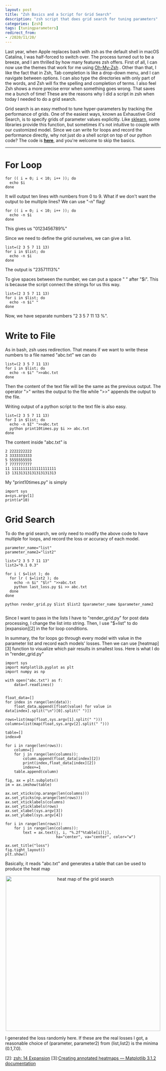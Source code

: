 ```yaml
---
layout: post
title: "Zsh Basics and a Script for Grid Search"
description: "zsh script that does grid search for tuning parameters"
categories: [zsh]
tags: [tuningparameters]
redirect_from:
- /2020/11/20/
---
```

<script type="text/javascript" async
  src="https://cdn.mathjax.org/mathjax/latest/MathJax.js?config=TeX-MML-AM_CHTML">
</script>

Last year, when Apple replaces bash with zsh as the default shell in macOS Catalina, I was half-forced to switch over. The process turned out to be a breeze, and I am thrilled by how many features zsh offers. First of all, I can now use the themes that work for me using  [Oh-My-Zsh](https://github.com/robbyrussell/oh-my-zsh) . Other than that, I like the fact that in Zsh, Tab completion is like a drop-down menu, and I can navigate between options. I can also type the directories with only part of the words, and Zsh will fix the spelling and completion of terms. I also feel Zsh shows a more precise error when something goes wrong. That saves me a bunch of time! These are the reasons why I did a script in zsh when today I needed to do a grid search.


Grid search is an easy method to tune hyper-parameters by tracking the performance of grids. One of the easiest ways, known as Exhaustive Grid Search, is to specify grids of parameter values explicitly. Like [sklearn][1], some libraries provide this function, but sometimes it's not intuitive to couple with our customized model. Since we can write for loops and record the performance directly, why not just do a shell script on top of our python code?  The code is [**here**](#grid_search), and you're welcome to skip the basics.


---
# For Loop
```
for (( i = 0; i < 10; i++ )); do
  echo $i
done

```

It will output ten lines with numbers from 0 to 9.
What if we don't want the output to be multiple lines? We can use "-n" flag!

```
for (( i = 0; i < 10; i++ )); do
  echo -n $i
done
```

This gives us "0123456789%"

Since we need to define the grid ourselves, we can give a list.

```
list=(2 3 5 7 11 13)
for i in $list; do
  echo -n $i
done
```

The output is "23571113%"

To give spaces between the number, we can put a space " " after "$i". This is because the script connect the strings for us this way.
```
list=(2 3 5 7 11 13)
for i in $list; do
  echo -n $i" "
done
```

Now, we have separate numbers "2 3 5 7 11 13 %".

# Write to File
As in bash, zsh uses redirection. That means if we want to write these numbers to a file named "abc.txt" we can do
```
list=(2 3 5 7 11 13)
for i in $list; do
  echo -n $i" ">>abc.txt
done
```
Then the content of the text file will be the same as the previous output.
The operator ">" writes the output to the file while ">>" appends the output to the file.

Writing output of a python script to the text file is also easy.
```
list=(2 3 5 7 11 13)
for I in $list; do
  echo -n $I" ">>abc.txt
  python print10times.py $i >> abc.txt
done
```

The content inside "abc.txt" is
```
2 2222222222
3 3333333333
5 5555555555
7 7777777777
11 11111111111111111111
13 13131313131313131313
```

My "print10times.py" is simply
```
import sys
a=sys.argv[1]
print(a*10)
```

# <a name="grid_search"></a>Grid Search

To do the grid search, we only need to modify the above code to have multiple for loops, and record the loss or accuracy of each model.

```
parameter_name="list"
parameter_name2="list2"

list="2 3 5 7 11 13"
list2="0.1 0.3"

for i ( $=list ); do
  for lr ( $=list2 ); do
    echo -n $i" "$lr" ">>abc.txt
    python last_loss.py $i >> abc.txt
  done
done

python render_grid.py $list $list2 $parameter_name $parameter_name2


```

Since I want to pass in the lists I have to "render_grid.py" for post data processing, I change the list into string. Then, I use "$=list" to do [expansion][2] in the for loop conditions.

In summary, the for loops go through every model with value in the parameter list and record each models' losses. Then we can use [heatmap][3] function to visualize which pair results in smallest loss. Here is what I do in "render_grid.py"

```
import sys
import matplotlib.pyplot as plt
import numpy as np

with open("abc.txt") as f:
    data=f.readlines()


float_data=[]
for index in range(len(data)):
    float_data.append([float(value) for value in data[index].split("\n")[0].split(" ")])

rows=list(map(float,sys.argv[1].split(" ")))
columns=list(map(float,sys.argv[2].split(" ")))

table=[]
index=0

for i in range(len(rows)):
    column=[]
    for j in range(len(columns)):
        column.append(float_data[index][2])
        print(index,float_data[index][2])
        index+=1
    table.append(column)

fig, ax = plt.subplots()
im = ax.imshow(table)

ax.set_xticks(np.arange(len(columns)))
ax.set_yticks(np.arange(len(rows)))
ax.set_xticklabels(columns)
ax.set_yticklabels(rows)
ax.set_xlabel(sys.argv[3])
ax.set_ylabel(sys.argv[4])

for i in range(len(rows)):
    for j in range(len(columns)):
        text = ax.text(j, i, "%.2f"%table[i][j],
                       ha="center", va="center", color="w")

ax.set_title("loss")
fig.tight_layout()
plt.show()

```
Basically, it reads "abc.txt" and generates a table that can be used to produce the heat map

<center><img src="heatmap.png" alt="heat map of the grid search" width="500"/></center>

I generated the loss randomly here. If these are the real losses I got, a reasonable choice of (parameter, parameter2) from (list,list2) is the minima (0.1,7.0).

[1]: https://scikit-learn.org/stable/modules/grid_search.html
[2]: [zsh: 14 Expansion](http://zsh.sourceforge.net/Doc/Release/Expansion.html#Parameter-Expansion)
[3]:[Creating annotated heatmaps — Matplotlib 3.1.2 documentation](https://matplotlib.org/3.1.1/gallery/images_contours_and_fields/image_annotated_heatmap.html)
